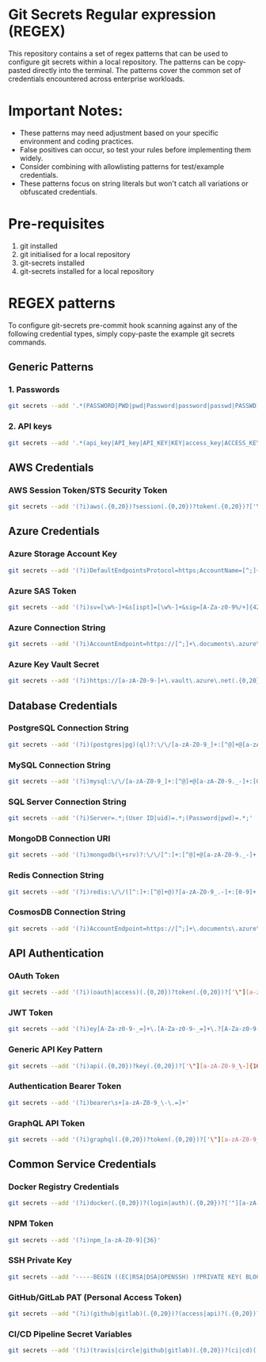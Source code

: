 # Git Secrets Regular expression (REGEX)
This repository contains a set of regex patterns that can be used to configure git secrets within a local repository. The patterns can be copy-pasted directly into the terminal. The patterns cover the common set of credentials encountered across enterprise workloads.

# Important Notes:

- These patterns may need adjustment based on your specific environment and coding practices.
- False positives can occur, so test your rules before implementing them widely.
- Consider combining with allowlisting patterns for test/example credentials.
- These patterns focus on string literals but won't catch all variations or obfuscated credentials.

# Pre-requisites
1. git installed
2. git initialised for a local repository
3. git-secrets installed
4. git-secrets installed for a local repository

# REGEX patterns
To configure git-secrets pre-commit hook scanning against any of the following credential types, simply copy-paste the example git secrets commands.

## Generic Patterns

### 1. Passwords
```bash
git secrets --add '.*(PASSWORD|PWD|pwd|Password|password|passwd|PASSWD)\s*=\s*.+'
```
### 2. API keys
```bash
git secrets --add '.*(api_key|API_key|API_KEY|KEY|access_key|ACCESS_KEY|Access_Key|Access_key)\s*=\s*.+'
```

## AWS Credentials

### AWS Session Token/STS Security Token
```bash
git secrets --add '(?i)aws(.{0,20})?session(.{0,20})?token(.{0,20})?['\"][A-Za-z0-9/+=]{16,}['\"]'
```

## Azure Credentials

### Azure Storage Account Key
```bash
git secrets --add '(?i)DefaultEndpointsProtocol=https;AccountName=[^;]+;AccountKey=[A-Za-z0-9+/=]{88};EndpointSuffix=core\.windows\.net'
```

### Azure SAS Token
```bash
git secrets --add '(?i)sv=[\w%-]+&s[ispt]=[\w%-]+&sig=[A-Za-z0-9%/+]{42,}=?&se=[0-9]{4}-[0-9]{2}-[0-9]{2}T[0-9]{2}:[0-9]{2}:[0-9]{2}Z'
```

### Azure Connection String
```bash
git secrets --add '(?i)AccountEndpoint=https://[^;]+\.documents\.azure\.com.*AccountKey=[A-Za-z0-9+/=]{88};'
```

### Azure Key Vault Secret
```bash
git secrets --add '(?i)https://[a-zA-Z0-9-]+\.vault\.azure\.net(.{0,20})?(secrets|keys|certificates)/[a-zA-Z0-9-]+/[a-zA-Z0-9]+'
```

## Database Credentials

### PostgreSQL Connection String
```bash
git secrets --add '(?i)(postgres|pg)(ql)?:\/\/[a-zA-Z0-9_]+:[^@]+@[a-zA-Z0-9._-]+:[0-9]+\/[a-zA-Z0-9_]+'
```

### MySQL Connection String
```bash
git secrets --add '(?i)mysql:\/\/[a-zA-Z0-9_]+:[^@]+@[a-zA-Z0-9._-]+:[0-9]+\/[a-zA-Z0-9_]+'
```

### SQL Server Connection String
```bash
git secrets --add '(?i)Server=.*;(User ID|uid)=.*;(Password|pwd)=.*;'
```

### MongoDB Connection URI
```bash
git secrets --add '(?i)mongodb(\+srv)?:\/\/[^:]+:[^@]+@[a-zA-Z0-9._-]+'
```

### Redis Connection String
```bash
git secrets --add '(?i)redis:\/\/([^:]+:[^@]+@)?[a-zA-Z0-9_.-]+:[0-9]+'
```

### CosmosDB Connection String
```bash
git secrets --add '(?i)AccountEndpoint=https://[^;]+\.documents\.azure\.com.*AccountKey=[A-Za-z0-9+/=]{88};'
```

## API Authentication

### OAuth Token
```bash
git secrets --add '(?i)(oauth|access)(.{0,20})?token(.{0,20})?['\"][a-zA-Z0-9_\-.~+/=]{30,}['\"]'
```

### JWT Token
```bash
git secrets --add '(?i)ey[A-Za-z0-9-_=]+\.[A-Za-z0-9-_=]+\.?[A-Za-z0-9-_.+/=]*'
```

### Generic API Key Pattern
```bash
git secrets --add '(?i)api(.{0,20})?key(.{0,20})?['\"][a-zA-Z0-9_\-]{16,}['\"]'
```

### Authentication Bearer Token
```bash
git secrets --add '(?i)bearer\s+[a-zA-Z0-9_\-\.=]+'
```

### GraphQL API Token
```bash
git secrets --add '(?i)graphql(.{0,20})?token(.{0,20})?['\"][a-zA-Z0-9_\-]{16,}['\"]'
```

## Common Service Credentials

### Docker Registry Credentials
```bash
git secrets --add '(?i)docker(.{0,20})?(login|auth)(.{0,20})?['"][a-zA-Z0-9_\-]+['"](.{0,20})?['"][a-zA-Z0-9_\-~!@#$%^&*()+=]{8,}['"]'
```

### NPM Token
```bash
git secrets --add '(?i)npm_[a-zA-Z0-9]{36}'
```

### SSH Private Key
```bash
git secrets --add '-----BEGIN ((EC|RSA|DSA|OPENSSH) )?PRIVATE KEY( BLOCK)?-----'
```

### GitHub/GitLab PAT (Personal Access Token)
```bash
git secrets --add "(?i)(github|gitlab)(.{0,20})?(access|api)?(.{0,20})?token(.{0,20})?[\'\"]([a-zA-Z0-9_]{16,}|ghp_[a-zA-Z0-9]{36}|github_pat_[a-zA-Z0-9]{22}_[a-zA-Z0-9]{59})[\'\"]"
```

### CI/CD Pipeline Secret Variables
```bash
git secrets --add '(?i)(travis|circle|github|gitlab)(.{0,20})?(ci|cd)(.{0,20})?(token|key|secret|password)(.{0,20})?['\"][a-zA-Z0-9_\-]{16,}['\"]'
```